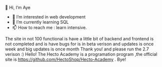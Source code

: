  👋 Hi, I’m Aye
- 👀 I’m interested in web development
- 🌱 I’m currently learning SQL
- 📫 How to reach me : learn intensive.


The site in not 100 functional is  have a little bit of backend and frontend is not completed and is have bugs for is in beta verison and updates is once week and big updates is once month Thank you! and please run the 2.7 verison :) Hello! The Hecto Academy is a programation program ,the official site is https://github.com/HectoShop/Hecto-Academy . Bye!
